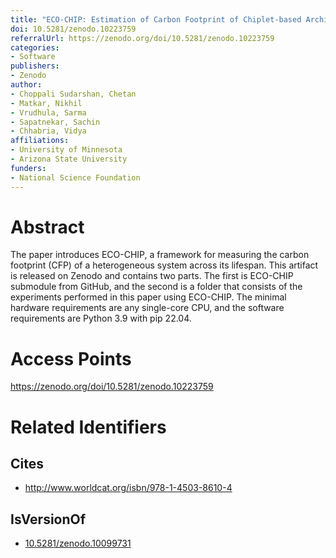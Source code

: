 ```yaml
---
title: "ECO-CHIP: Estimation of Carbon Footprint of Chiplet-based Architectures for Sustainable VLSI: HPCA 2024 Artifact Evaluation"
doi: 10.5281/zenodo.10223759
referralUrl: https://zenodo.org/doi/10.5281/zenodo.10223759
categories:
- Software
publishers:
- Zenodo
author:
- Choppali Sudarshan, Chetan
- Matkar, Nikhil
- Vrudhula, Sarma
- Sapatnekar, Sachin
- Chhabria, Vidya
affiliations:
- University of Minnesota
- Arizona State University
funders:
- National Science Foundation
---
```


# Abstract
The paper introduces ECO-CHIP, a framework for measuring the carbon footprint (CFP) of a heterogeneous system across its lifespan. This artifact is released on Zenodo and contains two parts. The first is ECO-CHIP submodule from GitHub, and the second is a folder that consists of the experiments performed in this paper using ECO-CHIP. The minimal hardware requirements are any single-core CPU, and the software requirements are Python 3.9 with pip 22.04.

# Access Points
https://zenodo.org/doi/10.5281/zenodo.10223759

# Related Identifiers
## Cites
- http://www.worldcat.org/isbn/978-1-4503-8610-4
## IsVersionOf
- [10.5281/zenodo.10099731](../../10.5281/zenodo.10099731/)